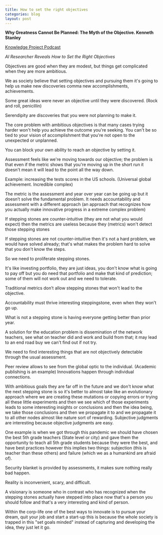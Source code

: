 ```yaml
---
title: How to set the right objectives
categories: blog
layout: post
---
```


**Why Greatness Cannot Be Planned: The Myth of the Objective. Kenneth Stanley**

[Knowledge Project Podcast](https://www.youtube.com/watch?v=Mo1kIWMdSqk)

*AI Researcher Reveals How to Set the Right Objectives*

Objectives are good when they are modest, but things get complicated when they are more ambitious.

We as society believe that setting objectives and pursuing them it's going to help us make new discoveries comma new accomplishments, achievements.

Some great ideas were never an objective until they were discovered. (Rock and roll, penicillin)

Serendipity are discoveries that you were not planning to make it.

The core problem with ambitious objectives is that many cases trying harder won't help you achieve the outcome you're seeking. You can't be so tied to your vision of accomplishment that you're not open to the unexpected or unplanned.

You can block your own ability to reach an objective by setting it.

Assessment feels like we're moving towards our objective; the problem is that even if the metric shows that you're moving up in the short run it doesn't mean it will lead to the point all the way down.

Example: increasing the tests scores in the US schools. (Universal global achievement. Incredible complex)

The metric is the assessment and year over year can be going up but it doesn’t solve the fundamental problem. It needs accountability and assessment with a different approach (an approach that recognizes how you actually make innovative progress in a extreme complex problem)

If stepping stones are counter-intuitive (they are not what you would expect) then the metrics are useless because they (metrics) won't detect those stepping stones

If stepping stones are not counter-intuitive then it's not a hard problem, we would have solved already; that's what makes the problem hard to solve that you don't know the steps.

So we need to proliferate stepping stones.

It's like investing portfolio, they are just ideas, you don't know what is going to pay off but you do need that portfolio and make that kind of prediction; some of them will not work out and we need to tolerate.

Traditional metrics don’t allow stepping stones that won't lead to the objective.

Accountability must thrive interesting steppingstone, even when they won't go up.

What is not a stepping stone is having everyone getting better than prior year.

A solution for the education problem is dissemination of the network teachers, see what on teacher did and work and build from that; it may lead to an end road buy we can't find out if not try.

We need to find interesting things that are not objectively detectable through the usual assessment.

Peer review allows to see from the global optic to the individual. (Academic publishing is an example)
Innovations happen through individual connections.

With ambitious goals they are far off in the future and we don't know what the next stepping stone is so it's better to almost take like an evolutionary approach where we are creating these mutations or copying errors or trying all these little experiments and then we see which of those experiments leads to some interesting insights or conclusions and then the idea being, we take those conclusions and then we propagate it to and we propagate it to all other nodes almost like nature sort of rewarding.
Subjective judgments are interesting because objective judgments are easy.

One example is when we got through this pandemic we should have chosen the best 5th grade teachers (State level or city) and gave them the opportunity to teach all 5th grade students because they were the best, and have best practices however this implies two things: subjection (this is teacher than these others) and failure (which we as a humankind are afraid of).

Security blanket is provided by assessments, it makes sure nothing really bad happen.

Reality is inconvenient, scary, and difficult.

A visionary is someone who in contrast who has recognized when the stepping stones actually have stepped into place now that's a person you should follow and that's a very interesting and kind of person.

Within the corp-life one of the best ways to innovate is to pursue your dream, quit your job and start a start-up this is because the whole society is trapped in this "set goals minded" instead of capturing and developing the idea, they just let it go.